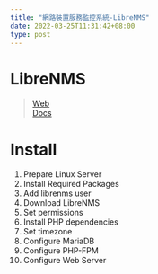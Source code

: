 ```yaml
---
title: "網路裝置服務監控系統-LibreNMS"
date: 2022-03-25T11:31:42+08:00
type: post
---
```


# LibreNMS  

>	[Web](https://docs.librenms.org/)  
	[Docs](https://docs.librenms.org/)  

# Install  
1.	Prepare Linux Server  
2.	Install Required Packages  
3.	Add librenms user  
4.	Download LibreNMS  
5.	Set permissions  
6.	Install PHP dependencies  
7.	Set timezone  
8.	Configure MariaDB  
9.	Configure PHP-FPM  
10.	Configure Web Server  